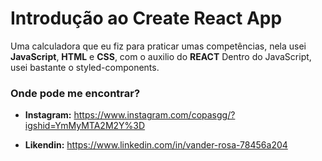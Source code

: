 # **Introdução ao Create React App**
Uma calculadora que eu fiz para praticar umas competências, nela usei **JavaScript**, **HTML** e **CSS**, com o auxilio do **REACT**
Dentro do JavaScript, usei bastante  o styled-components.


### Onde pode me encontrar?

- **Instagram:** https://www.instagram.com/copasgg/?igshid=YmMyMTA2M2Y%3D

- **Likendin:** https://www.linkedin.com/in/vander-rosa-78456a204